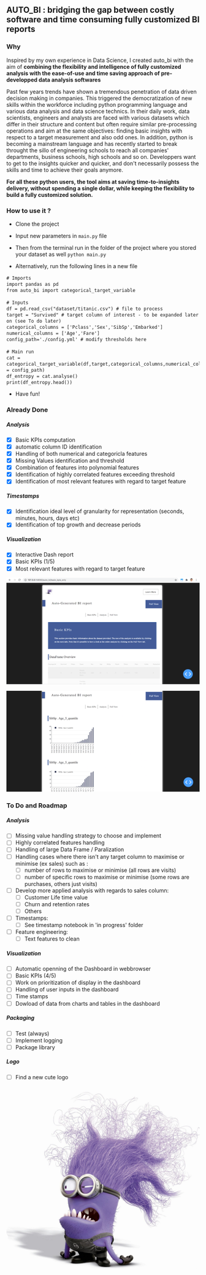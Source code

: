 ## AUTO_BI : bridging the gap between costly software and time consuming fully customized BI reports 

### Why 

Inspired by my own experience in Data Science, I created auto_bi with the aim of **combining the flexibility and intelligence of fully customized analysis with the ease-of-use and time saving approach of pre-developped data analysis softwares**

Past few years trends have shown a tremendous penetration of data driven decision making in companies. This triggered the democratization of new skills within the workforce including python programming language and various data analysis and data science technics. 
In their daily work, data scientists, engineers and analysts are faced with various datasets which differ in their structure and content but often require similar pre-processing operations and aim at the same objectives: finding basic insights with respect to a target measurement and also odd ones. 
In addition, python is becoming a mainstream language and has recently started to break throught the sillo of engineering schools to reach all companies' departments, business schools, high schools and so on. Developpers want to get to the insights quicker and quicker, and don't necessarily possess the skills and time to achieve their goals anymore.

**For all these python users, the tool aims at saving time-to-insights delivery, without spending a single dollar, while keeping the flexibility to build a fully customized solution.** 

### How to use it ? 

- Clone the project

- Input new parameters in ```main.py``` file 

- Then from the terminal run in the folder of the project where you stored your dataset as well ```python main.py```

- Alternatively, run the following lines in a new file
```
# Imports
import pandas as pd
from auto_bi import categorical_target_variable

# Inputs
df = pd.read_csv("dataset/titanic.csv") # file to process
target = "Survived" # target column of interest - to be expanded later on (see To do later)
categorical_columns = ['Pclass','Sex','SibSp','Embarked'] 
numerical_columns = ['Age','Fare']
config_path='./config.yml' # modify thresholds here

# Main run
cat = categorical_target_variable(df,target,categorical_columns,numerical_columns,config_path = config_path)
df_entropy = cat.analyse()
print(df_entropy.head())
```

- Have fun! 

### Already Done

##### Analysis
- [x] Basic KPIs computation
- [x] automatic column ID identification
- [x] Handling of both numerical and categoricla features
- [x] Missing Values identification and threshold
- [x] Combination of features into polynomial features
- [x] Identification of highly correlated features exceeding threshold
- [x] Identification of most relevant features with regard to target feature

##### Timestamps
- [x] Identification ideal level of granularity for representation (seconds, minutes, hours, days etc)
- [x] Identification of top growth and decrease periods

##### Visualization
- [x] Interactive Dash report 
- [x] Basic KPIs (1/5)
- [x] Most relevant features with regard to target feature

![screenshot_1](https://github.com/AmauryLejay/auto_bi/blob/master/image/screenshot_1.png?raw=true)

![screenshot_2](https://github.com/AmauryLejay/auto_bi/blob/master/image/screenshot_2.png?raw=true)


### To Do and Roadmap

##### Analysis
- [ ] Missing value handling strategy to choose and implement
- [ ] Highly correlated features handling
- [ ] Handling of large Data Frame / Paralization 
- [ ] Handling cases where there isn't any target column to maximise or minimise (ex sales) such as : 
	- [ ] number of rows to maximise or minimise (all rows are visits) 
	- [ ] number of specific rows to maximise or minimise (some rows are purchases, others just visits) 

- [ ] Develop more applied analysis with regards to sales column:
	- [ ] Customer Life time value
	- [ ] Churn and retention rates
	- [ ] Others 

- [ ] Timestamps:
	- [ ] See timestamp notebook in 'in progress' folder

- [ ] Feature engineering: 
	- [ ] Text features to clean

##### Visualization
- [ ] Automatic openning of the Dashboard in webbrowser
- [ ] Basic KPIs (4/5)
- [ ] Work on prioritization of display in the dashboard
- [ ] Handling of user inputs in the dashboard
- [ ] Time stamps
- [ ] Dowload of data from charts and tables in the dashboard

##### Packaging

- [ ] Test (always)
- [ ] Implement logging
- [ ] Package library

##### Logo

- [ ] Find a new cute logo

![minion](https://github.com/AmauryLejay/auto_bi/blob/master/image/logo_minion.png?raw=true)

